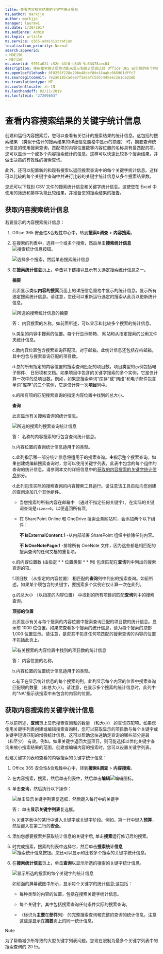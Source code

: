 ```yaml
---
title: 查看内容搜索结果的关键字统计信息
ms.author: markjjo
author: markjjo
manager: laurawi
ms.date: 1/30/2017
ms.audience: Admin
ms.topic: article
ms.service: o365-administration
localization_priority: Normal
search.appverid:
- MOE150
- MET150
ms.assetid: 9701a024-c52e-43f0-b545-9a53478aec04
description: 使用搜索统计信息功能来显示和统计信息比较 Office 365 安全性的多个内容搜索&amp;合规性中心。创建或编辑搜索查询来获取显示的项目数与每个关键字或关键字短语匹配的增强统计信息时，您还可以配置关键字列表。
ms.openlocfilehash: 0f0258f228e296e48def8de16aabc068901dffc7
ms.sourcegitcommit: 7e2a0185cadea7f3a6afc5ddc445eac2e1ce22eb
ms.translationtype: MT
ms.contentlocale: zh-CN
ms.lasthandoff: 02/11/2019
ms.locfileid: "27209803"
---
```

# <a name="view-keyword-statistics-for-content-search-results"></a>查看内容搜索结果的关键字统计信息

创建和运行内容搜索后，您可以查看有关估计的搜索结果的统计信息。这包括的搜索结果 （类似于估计的搜索结果的详细信息窗格中显示的摘要） 时，摘要查询统计信息的使用搜索查询，匹配项的内容位置数等内容位置的名称具有最匹配的项。您可以显示一个或多个内容搜索统计的信息。这样可以快速比较多个搜索结果，并做出决策的有效性的搜索查询。
  
此外，还可以配置新的和现有搜索以返回搜索查询中的每个关键字统计信息。这样可以比较的每个关键字查询中并进行比较的关键字统计信息从多个搜索结果数。
  
您还可以下载到 CSV 文件的搜索统计信息和关键字统计信息。这使您在 Excel 中使用的筛选和排序功能比较结果，并准备您的搜索结果的报告。
  
## <a name="get-statistics-for-content-searches"></a>获取内容搜索统计信息

若要显示的内容搜索统计信息：
  
1. Office 365 安全性&amp;合规性中心中，转到**搜索&amp;调查** \> **内容搜索**。
    
2. 在搜索的列表中，选择一个或多个搜索，然后单击**搜索统计信息**![搜索统计信息按钮](media/9bf56d43-25bf-4f53-a4be-f4d55102310c.png)。
    
    ![选择多个搜索，然后单击搜索统计信息](media/1195c6c3-2e00-469d-8c29-85c1c7ebe6c7.png)
  
3. 在**搜索统计信息**页上，单击以下链接以显示有关选定搜索统计信息之一。 
    
    **摘要**
    
    此页显示类似**内容的搜索**页面上的详细信息窗格中显示的统计信息。显示所有选定搜索统计信息。请注意，您还可以重新运行选定的搜索从此页以更新统计信息。 
    
    ![所选的搜索统计信息的摘要](media/abb663eb-b3d6-4f4c-a99f-55d20b0848af.png)
  
    答： 内容搜索的名称。如前面所述，可以显示和比较多个搜索的统计信息。
    
    b.类型的内容中搜索的位置。每个行显示邮箱、 网站和从指定搜索的公用文件夹统计信息。
    
    c.数内容位置包含搜索查询匹配项。对于邮箱，此统计信息还包括存档邮箱，其中包含与搜索查询匹配的项目数。
    
    d.总的所有指定的内容位置的搜索查询匹配的项目数。项目类型的示例包括电子邮件、 日历项和文档。如果项目中包含的关键字搜索的多个实例，它是仅计算一次中的总项目数。例如，如果您搜索单词"库存"或"网络"和电子邮件包含单词"库存"的三个实例，它是仅计算一次**项目**列中。 
    
    e.的所有项的匹配搜索查询的指定内容位置中找到的总大小。 
    
    **查询**
    
    此页显示有关搜索查询的统计信息。
    
    ![所选的搜索的搜索查询统计信息](media/dc817526-dfb9-43d3-a14c-4c58077eb7bb.png)
  
    答： 名称的内容搜索的行包含查询统计信息。
    
    b.内容位置的查询统计信息适用于的类型。
    
    c.此列指示哪一部分统计信息将适用于的搜索查询。**主**指示整个搜索查询。如果创建或编辑搜索查询时，您可以使用关键字列表，此表中包含的每个组件的查询的统计信息。请参阅本文的详细信息中的[获取的内容搜索的关键字统计信息](#get-keyword-statistics-for-content-searches)部分。 
    
    d.此列包含实际的搜索查询的内容搜索工具运行。请注意该工具自动向您创建的查询添加几个其他组件。 

    - 当您搜索的所有内容在邮箱中 （通过不指定任何关键字），在实际的关键词查询是`size>=0`，以便返回所有项。 
    
     - 在 SharePoint Online 和 OneDrive 搜索业务网站时，会添加两个以下组件：
    
          **不 IsExternalContent:1** -从内部部署 SharePoint 组织中排除任何内容。 
    
          **不 IsOneNotePage:1** -排除所有 OneNote 文件，因为这些都是相匹配的搜索查询的任何文档的重复项。 

    
    e.的内容位置数 (由指定 * * 位置类型 * * 列) 包含匹配在**查询**列中列出的搜索查询的项。 
    
    f.项目数 （从指定的内容位置） 相匹配的**查询**列中列出的搜索查询。如前所述，如果某个项包含的关键字，要搜索多个实例它仅计算一次在此列。 
    
    g.的总大小 （以指定的内容位置） 中找到的所有项目的匹配**查询**列中的搜索查询。 
    
    **顶部的位置**
    
    此页显示有关与每个搜索的内容位置中搜索查询匹配的项目数的统计信息。显示前 1000 位位置。如果您查看多个搜索的统计信息，请为每个搜索的顶部 1,000 位置显示。请注意，是否其不包含任何项匹配的搜索查询的内容的位置不包括此页上。
    
    ![有关搜索的内容位置中找到的项目数的统计信息](media/35a820b0-85d9-45d1-9a0c-c74bec803e67.png)
  
    答： 内容位置的名称。
    
    b.内容位置的位置统计信息适用于的类型。
    
    c.有正在显示统计信息的每个搜索的列。此列显示每个内容的位置中搜索查询匹配项的数量 （和总大小）。请注意，在显示多个搜索的统计信息时，此列中的"NA"指示该搜索中未包含的内容的位置。 

## <a name="get-keyword-statistics-for-content-searches"></a>获取内容搜索的关键字统计信息

与以前所述，**查询**页上显示搜索查询和的数量 （和大小） 的查询匹配项。如果您使用关键字列表创建或编辑搜索查询时，您可以获取显示的项目数与每个关键字或关键字短语匹配的增强统计信息。这可以帮助您快速确定查询的哪些部分是最 （和至少） 有效。例如，如果关键字返回大量项目，则可能选择以优化关键字查询来缩小搜索结果的范围。创建或编辑内容的搜索时，您可以设置关键字列表。 




  
创建关键字列表和查看的内容搜索的关键字统计信息：
  
1. Office 365 安全性&amp;合规性中心中，转到**搜索&amp;调查** \> **内容搜索**。
    
2. 在内容搜索，搜索，然后单击列表中，然后单击**编辑**![编辑图标](media/ebd260e4-3556-4fb0-b0bb-cc489773042c.gif)。
    
3. 单击**查询**，然后执行以下操作： 
    
    ![单击显示关键字列表复选框，然后键入每行中的关键字](media/73ef46dd-3d5c-415d-b5e7-c3559caaafe2.png)
  
    答： 单击**显示关键字列表**复选框。 
    
    b.关键字表中的某行中键入关键字或关键字阶段。例如，第一行中键入**预算**，然后键入在第二行的**安全**。 
    
4. 添加您想要搜索并获取统计信息的关键字后, 单击**搜索**运行修订后的搜索。 
    
5. 时完成搜索，搜索的列表中选择它，然后单击**搜索统计信息**![搜索统计信息按钮](media/9bf56d43-25bf-4f53-a4be-f4d55102310c.png)。您还可以显示和比较多个搜索的关键字统计信息。
    
6. 在**搜索统计信息**页上，单击**查询**以显示所选的搜索的关键字统计信息。 
    
    ![显示所选的搜索的每个关键字的统计信息](media/e7910fa9-af93-4df9-92d0-e1e3e089e14f.png)
  
    如前面的屏幕截图中所示，显示每个关键字的统计信息;这包括： 
    
    - 每种类型的内容的位置，包括在搜索关键字统计信息。
    
    - 每个关键字，其中包括搜索查询任何条件实际的搜索查询。 
    
    - （标识为**主要**在**部件**列） 的完整搜索查询和完整的查询的统计信息。注意这些是显示在**摘要**页上的同一统计信息。 

> [!NOTE]
> 为了帮助减少所导致的大型关键字列表问题，您现在限制为最多个关键字列表中的搜索查询的 20 行。
